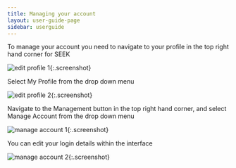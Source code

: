```yaml
---
title: Managing your account
layout: user-guide-page
sidebar: userguide
---
```



To manage your account you need to navigate to your profile in the top right hand corner for SEEK

![edit profile 1](/images/user-guide/edit_profile_1.png){:.screenshot}

Select My Profile from the drop down menu

![edit profile 2](/images/user-guide/edit_profile_2.png){:.screenshot}

Navigate to the Management button in the top right hand corner, and select Manage Account from the drop down menu

![manage account 1](/images/user-guide/manage_account_1.png){:.screenshot}

You can edit your login details within the interface

![manage account 2](/images/user-guide/manage_account_2.png){:.screenshot}